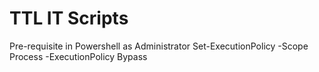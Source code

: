 # TTL IT Scripts

Pre-requisite in Powershell as Administrator
Set-ExecutionPolicy -Scope Process -ExecutionPolicy Bypass
